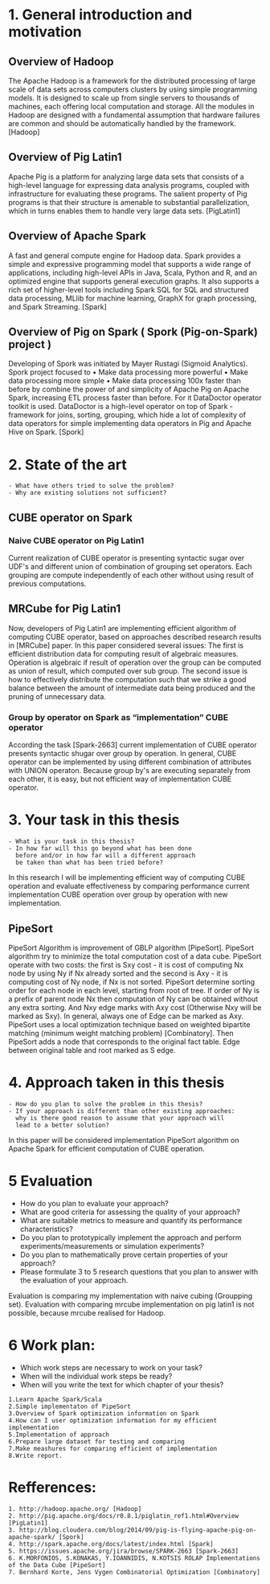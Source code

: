 # 1. General introduction and motivation
  
## Overview of Hadoop 

The Apache Hadoop is a framework for the distributed processing of large scale of data sets across computers clusters by using simple programming models. It is designed to scale up from single servers to thousands of machines, each offering local computation and storage. All the modules in Hadoop are designed with a fundamental assumption that hardware failures are common and should be automatically handled by the framework. [Hadoop]

## Overview of Pig Latin1

Apache Pig is a platform for analyzing large data sets that consists of a high-level language for expressing data analysis programs, coupled with infrastructure for evaluating these programs. The salient property of Pig programs is that their structure is amenable to substantial parallelization, which in turns enables them to handle very large data sets. [PigLatin1]

## Overview of Apache Spark

A fast and general compute engine for Hadoop data. Spark provides a simple and expressive programming model that supports a wide range of applications, including high-level APIs in Java, Scala, Python and R, and an optimized engine that supports general execution graphs. It also supports a rich set of higher-level tools including Spark SQL for SQL and structured data processing, MLlib for machine learning, GraphX for graph processing, and Spark Streaming. [Spark]

## Overview of Pig on Spark ( Spork (Pig-on-Spark) project )

Developing of Spork was initiated by Mayer Rustagi (Sigmoid Analytics). Spork project focused to
	• Make data processing more powerful
	• Make data processing more simple
	• Make data processing 100x faster than before
by combine the power of and simplicity of Apache Pig on Apache Spark, increasing ETL process faster than before. For it DataDoctor operator toolkit is used. DataDoctor is a high-level operator on top of Spark - framework for joins, sorting, grouping, which hide a lot of complexity of data operators for simple implementing data operators in Pig and Apache Hive on Spark. [Spork]

# 2. State of the art
    - What have others tried to solve the problem?
    - Why are existing solutions not sufficient?

## CUBE operator on Spark

### Naive CUBE operator on Pig Latin1
Current realization of CUBE operator is presenting  syntactic sugar over UDF's and different union of combination of grouping set operators. Each grouping are compute independently of each other without using result of previous computations. 

## MRCube for Pig Latin1
Now, developers of Pig Latin1 are implementing efficient algorithm of computing CUBE operator, based on approaches described  research results in [MRCube] paper. In this paper considered several issues: 
The first is efficient distribution data for computing result of algebraic measures. Operation is algebraic if result of operation over the group can be computed as union of result, which computed over sub group. 
The second issue is how to effectively distribute the computation such that we strike a good balance between the amount of intermediate data being produced and the pruning of unnecessary data.

### Group by operator on Spark as “implementation” CUBE operator
According the task [Spark-2663] current implementation of  CUBE operator presents syntactic shugar over group by operation. In general, CUBE operator can be implemented by using different combination of attributes with UNION operaton.  Because group by's are executing separately from each other, it is easy, but not efficient way of implementation CUBE operator.   

# 3. Your task in this thesis
    - What is your task in this thesis?
    - In how far will this go beyond what has been done
      before and/or in how far will a different approach
      be taken than what has been tried before?

In this research I will be implementing efficient way of computing CUBE operation and evaluate effectiveness by  comparing performance current implementation CUBE operation over group by operation with new implementation.

## PipeSort

PipeSort Algorithm is improvement of GBLP algorithm [PipeSort]. PipeSort algorithm try to minimize the total computation cost of a data cube. PipeSort operate with two costs: the first is Sxy cost - it is cost of computing Nx node by using Ny if Nx already sorted and the second is Axy - it is computing cost of Ny node, if Nx is not sorted. PipeSort determine sorting order for each node in each level, starting from root of tree. If order of Ny is a prefix of parent node Nx then computation of Ny can be obtained without any extra sorting. And Nxy edge marks with Axy cost (Otherwise Nxy will be marked as Sxy). In general, always one of Edge can be marked as Axy. PipeSort uses a local optimization technique based on weighted bipartite matching (minimum weight matching problem) [Combinatory]. Then PipeSort adds a node that corresponds to the original fact table. Edge between original table and root marked as S edge. 

# 4. Approach taken in this thesis
    - How do you plan to solve the problem in this thesis?
    - If your approach is different than other existing approaches:
      why is there good reason to assume that your approach will
      lead to a better solution?

In this paper will be considered implementation PipeSort algorithm on Apache Spark for efficient computation of CUBE operation.

# 5 Evaluation
   - How do you plan to evaluate your approach?
   - What are good criteria for assessing the quality of your
     approach?
   - What are suitable metrics to measure and quantify its
     performance characteristics?
   - Do you plan to prototypically implement the approach and
     perform experiments/measurements or simulation experiments?
   - Do you plan to mathematically prove certain properties
     of your approach?
   - Please formulate 3 to 5 research questions that you plan
     to answer with the evaluation of your approach.

Evaluation is comparing my implementation with naive cubing (Groupping set).
Evaluation with comparing mrcube implementation on pig latin1 is not possible, because mrcube realised for Hadoop.

# 6 Work plan:
   - Which work steps are necessary to work on your task?
   - When will the individual work steps be ready?
   - When will you write the text for which chapter of
     your thesis?

	1.Learn Apache Spark/Scala
	2.Simple implementaton of PipeSort
	3.Overview of Spark optimization information on Spark
	4.How can I user optimization information for my efficient implementation
	5.Implementation of approach
	6.Prepare large dataset for testing and comparing
	7.Make meashures for comparing efficient of implementation
	8.Write report.

# Refferences: 

	1. http://hadoop.apache.org/ [Hadoop]
	2. http://pig.apache.org/docs/r0.8.1/piglatin_ref1.html#Overview [PigLatin1]
	3. http://blog.cloudera.com/blog/2014/09/pig-is-flying-apache-pig-on-apache-spark/ [Spork]
	4. http://spark.apache.org/docs/latest/index.html [Spark]
	5. https://issues.apache.org/jira/browse/SPARK-2663 [Spark-2663]
	6. K.MORFONIOS, S.KONAKAS, Y.IOANNIDIS, N.KOTSIS ROLAP Implementations of the Data Cube [PipeSort]
	7. Bernhard Korte, Jens Vygen Combinatorial Optimization [Combinatory]
